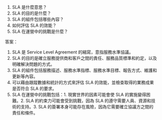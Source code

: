 1. SLA 是什麼意思？
2. SLA 的目的是什麼？
3. SLA 的組件包括哪些內容？
4. 如何評估 SLA 的效能？
5. SLA 在運營中的挑戰是什麼？

答案：
1. SLA 是 Service Level Agreement 的縮寫，意指服務水準協議。
2. SLA 的目的是確立服務提供商和客戶之間的責任、服務品質標準和約定，以及明確解決問題的方式。
3. SLA 的組件包括服務描述、服務水準指標、服務水準目標、報告方式、維護和更新等內容。
4. 可以藉由跟蹤數據和統計的方式來評估 SLA 的效能，並檢查取得的業務成果是否符合 SLA 的要求。
5. SLA 在運營中的挑戰包括：1. 現實世界的因素可能會使 SLA 的實施變得困難。2. SLA 的約束力可能會受到挑戰，因為 SLA 的遵守需要人員、資源和技術的支持。3. SLA 的簽署本身可能存在風險，因為它需要確立協議方之間的責任和條件。